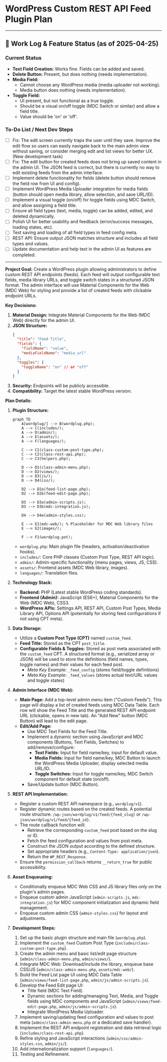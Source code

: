 # WordPress Custom REST API Feed Plugin Plan

---

## 📝 Work Log & Feature Status (as of 2025-04-25)

### Current Status
- **Text Field Creation:** Works fine. Fields can be added and saved.
- **Delete Button:** Present, but does nothing (needs implementation).
- **Media Field:**
    - Cannot choose any WordPress media (media uploader not working).
    - Media button does nothing (needs implementation).
- **Toggle Field:**
    - UI present, but not functional as a true toggle.
    - Should be a visual on/off toggle (MDC Switch or similar) and allow a field title.
    - Value should be 'on' or 'off'.

### To-Do List / Next Dev Steps
- [ ] Fix: The edit screen currently traps the user until they save. Improve the edit flow so users can easily navigate back to the main admin view without saving, or consider merging edit and list views for better UX. (New development task)
- [ ] Fix: The edit button for created feeds does not bring up saved content in the admin UI. The JSON feed is correct, but there is currently no way to edit existing feeds from the admin interface.
- [ ] Implement delete functionality for fields (delete button should remove the field row from UI and config).
- [ ] Implement WordPress Media Uploader integration for media fields (button should open media library, allow selection, and save URL/ID).
- [ ] Implement a visual toggle (on/off) for toggle fields using MDC Switch, and allow assigning a field title.
- [ ] Ensure all field types (text, media, toggle) can be added, edited, and deleted dynamically.
- [ ] Polish UI for better usability and feedback (error/success messages, loading states, etc).
- [ ] Test saving and loading of all field types in feed config meta.
- [ ] REST API: Ensure output JSON matches structure and includes all field types and values.
- [ ] Update documentation and help text in the admin UI as features are completed.

---

**Project Goal:** Create a WordPress plugin allowing administrators to define custom REST API endpoints (feeds). Each feed will output configurable text fields, media library URLs, and toggle switch states in a structured JSON format. The admin interface will use Material Components for the Web (MDC Web) for styling and provide a list of created feeds with clickable endpoint URLs.

**Key Decisions:**

1.  **Material Design:** Integrate Material Components for the Web (MDC Web) directly for the admin UI.
2.  **JSON Structure:**
    ```json
    {
      "title": "Feed Title",
      "fields": {
        "fieldName": "value",
        "mediaFieldName": "media_url"
      },
      "toggles": {
        "toggleName": "on" // or "off"
      }
    }
    ```
3.  **Security:** Endpoints will be publicly accessible.
4.  **Compatibility:** Target the latest stable WordPress version.

**Plan Details:**

1.  **Plugin Structure:**
    ```mermaid
    graph TD
        A[wordplug/] --> B(wordplug.php);
        A --> C(includes/);
        A --> D(admin/);
        A --> E(assets/);
        A --> F(languages/);

        C --> C1(class-custom-post-type.php);
        C --> C2(class-rest-api.php);
        C --> C3(helpers.php);

        D --> D1(class-admin-menu.php);
        D --> D2(views/);
        D --> D3(js/);
        D --> D4(css/);

        D2 --> D2a(feed-list-page.php);
        D2 --> D2b(feed-edit-page.php);

        D3 --> D3a(admin-scripts.js);
        D3 --> D3b(mdc-integration.js);

        D4 --> D4a(admin-styles.css);

        E --> E1(mdc-web/); % Placeholder for MDC Web library files
        E --> E2(images/);

        F --> F1(wordplug.pot);
    ```
    *   `wordplug.php`: Main plugin file (headers, activation/deactivation hooks).
    *   `includes/`: Core PHP classes (Custom Post Type, REST API logic).
    *   `admin/`: Admin-specific functionality (menu pages, views, JS, CSS).
    *   `assets/`: Frontend assets (MDC Web library, images).
    *   `languages/`: Translation files.

2.  **Technology Stack:**
    *   **Backend:** PHP (Latest stable WordPress coding standards).
    *   **Frontend (Admin):** JavaScript (ES6+), Material Components for the Web (MDC Web), CSS3.
    *   **WordPress APIs:** Settings API, REST API, Custom Post Types, Media Library API, Options API (potentially for storing feed configurations if not using CPT meta).

3.  **Data Storage:**
    *   Utilize a **Custom Post Type (CPT)** named `custom_feed`.
    *   **Feed Title:** Stored as the CPT `post_title`.
    *   **Configurable Fields & Toggles:** Stored as post meta associated with the `custom_feed` CPT. A structured format (e.g., serialized array or JSON) will be used to store the definitions (field names, types, toggle names) and their values for each feed post.
        *   *Meta Key Example:* `_feed_config` (stores field/toggle definitions)
        *   *Meta Key Example:* `_feed_values` (stores actual text/URL values and toggle states)

4.  **Admin Interface (MDC Web):**
    *   **Main Page:** Add a top-level admin menu item ("Custom Feeds"). This page will display a list of created feeds using MDC Data Table. Each row will show the Feed Title and the generated REST API endpoint URL (clickable, opens in new tab). An "Add New" button (MDC Button) will lead to the edit page.
    *   **Edit/Add Page:**
        *   Use MDC Text Fields for the Feed Title.
        *   Implement a dynamic section using JavaScript and MDC components (Buttons, Text Fields, Switches) to add/remove/configure:
            *   **Text Fields:** Input for field name/key, input for default value.
            *   **Media Fields:** Input for field name/key, MDC Button to launch the WordPress Media Uploader, display selected media URL/ID.
            *   **Toggle Switches:** Input for toggle name/key, MDC Switch component for default state (on/off).
        *   Save/Update button (MDC Button).

5.  **REST API Implementation:**
    *   Register a custom REST API namespace (e.g., `wordplug/v1`).
    *   Register dynamic routes based on the created feeds. A potential route structure: `/wp-json/wordplug/v1/feed/{feed_slug}` or `/wp-json/wordplug/v1/feed/{feed_id}`.
    *   The route callback function will:
        *   Retrieve the corresponding `custom_feed` post based on the slug or ID.
        *   Fetch the feed configuration and values from post meta.
        *   Construct the JSON output according to the defined structure.
        *   Set appropriate headers (e.g., `Content-Type: application/json`).
        *   Return the `WP_REST_Response`.
    *   Ensure the `permission_callback` returns `__return_true` for public accessibility.

6.  **Asset Enqueueing:**
    *   Conditionally enqueue MDC Web CSS and JS library files *only* on the plugin's admin pages.
    *   Enqueue custom admin JavaScript (`admin-scripts.js`, `mdc-integration.js`) for MDC component initialization and dynamic field management.
    *   Enqueue custom admin CSS (`admin-styles.css`) for layout and adjustments.

7.  **Development Steps:**
    1.  Set up the basic plugin structure and main file (`wordplug.php`).
    2.  Implement the `custom_feed` Custom Post Type (`includes/class-custom-post-type.php`).
    3.  Create the admin menu and basic list/edit page structure (`admin/class-admin-menu.php`, `admin/views/`).
    4.  Integrate MDC Web: Download/include the library, enqueue base CSS/JS (`admin/class-admin-menu.php`, `assets/mdc-web/`).
    5.  Build the Feed List page UI using MDC Data Table (`admin/views/feed-list-page.php`, `admin/js/admin-scripts.js`).
    6.  Develop the Feed Edit page UI:
        *   Title field (MDC Text Field).
        *   Dynamic sections for adding/managing Text, Media, and Toggle fields using MDC components and JavaScript (`admin/views/feed-edit-page.php`, `admin/js/admin-scripts.js`).
        *   Integrate WordPress Media Uploader.
    7.  Implement saving/updating feed configuration and values to post meta (`admin/class-admin-menu.php` or a dedicated save handler).
    8.  Implement the REST API endpoint registration and data retrieval logic (`includes/class-rest-api.php`).
    9.  Refine styling and JavaScript interactions (`admin/css/admin-styles.css`, `admin/js/`).
    10. Add internationalization support (`languages/`).
    11. Testing and Refinement.
